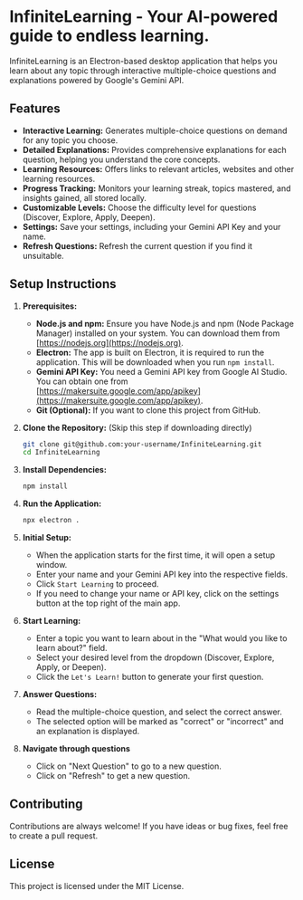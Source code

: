 # InfiniteLearning - Your AI-powered guide to endless learning.

InfiniteLearning is an Electron-based desktop application that helps you learn about any topic through interactive multiple-choice questions and explanations powered by Google's Gemini API.

## Features

*   **Interactive Learning:** Generates multiple-choice questions on demand for any topic you choose.
*   **Detailed Explanations:** Provides comprehensive explanations for each question, helping you understand the core concepts.
*   **Learning Resources:** Offers links to relevant articles, websites and other learning resources.
*   **Progress Tracking:** Monitors your learning streak, topics mastered, and insights gained, all stored locally.
*   **Customizable Levels:** Choose the difficulty level for questions (Discover, Explore, Apply, Deepen).
*   **Settings:** Save your settings, including your Gemini API Key and your name.
*   **Refresh Questions:** Refresh the current question if you find it unsuitable.

## Setup Instructions

1.  **Prerequisites:**
    *   **Node.js and npm:** Ensure you have Node.js and npm (Node Package Manager) installed on your system. You can download them from [https://nodejs.org](https://nodejs.org).
    *   **Electron:** The app is built on Electron, it is required to run the application. This will be downloaded when you run `npm install`.
    *   **Gemini API Key:** You need a Gemini API key from Google AI Studio. You can obtain one from [https://makersuite.google.com/app/apikey](https://makersuite.google.com/app/apikey).
    *   **Git (Optional):** If you want to clone this project from GitHub.

2.  **Clone the Repository:** (Skip this step if downloading directly)

    ```bash
    git clone git@github.com:your-username/InfiniteLearning.git
    cd InfiniteLearning
    ```

3.  **Install Dependencies:**

    ```bash
    npm install
    ```

4.  **Run the Application:**

    ```bash
    npx electron .
    ```

5.  **Initial Setup:**
    *   When the application starts for the first time, it will open a setup window.
    *   Enter your name and your Gemini API key into the respective fields.
    *   Click `Start Learning` to proceed.
    *   If you need to change your name or API key, click on the settings button at the top right of the main app.

6.  **Start Learning:**
    *   Enter a topic you want to learn about in the "What would you like to learn about?" field.
    *   Select your desired level from the dropdown (Discover, Explore, Apply, or Deepen).
    *   Click the `Let's Learn!` button to generate your first question.

7.  **Answer Questions:**
    *   Read the multiple-choice question, and select the correct answer.
    *   The selected option will be marked as "correct" or "incorrect" and an explanation is displayed.

8.  **Navigate through questions**
    * Click on "Next Question" to go to a new question.
    * Click on "Refresh" to get a new question.

## Contributing

Contributions are always welcome! If you have ideas or bug fixes, feel free to create a pull request.

## License

This project is licensed under the MIT License.